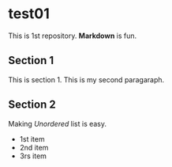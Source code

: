 # test01
 
This is 1st repository.
**Markdown** is fun.

## Section 1
This is section 1.
This is my second paragaraph.

## Section 2
Making *Unordered* list is easy.

- 1st item
- 2nd item
- 3rs item